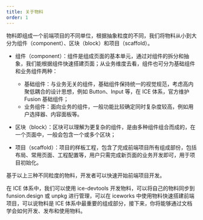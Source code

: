 ```yaml
---
title: 关于物料
order: 1
---
```


物料即组成一个前端项目的不同单位，根据抽象粒度的不同，我们将物料从小到大分为组件（component）、区块（block）和项目（scaffold）。

- 组件（component）：组件是组成页面的基本单元，通过对组件的拆分和抽象，我们能根据组件快速搭建页面；从业务维度去看，组件也可分为基础组件和业务组件两种：
   - 基础组件：与业务无关的组件，基础组件保持统一的视觉规范，考虑高内聚低耦合的设计思想，例如 Button、Input 等，在 ICE 体系，官方维护 Fusion 基础组件；
   - 业务组件：面向业务的组件，一般功能比较确定同时复杂度较高，例如用户选择器、内容面板等。

- 区块（block）：区块可以理解为更复杂的组件，是由多种组件组合而成的，在一个页面中，一般会包含一个或多个区块；

- 项目（scaffold）：项目的样板工程，包含了完成前端项目所有组成部份，包括布局、常用页面、工程配置等，用户只需完成新页面的业务开发即可，用于项目初始化。

基于以上三种不同粒度的物料，开发者可以快速开始前端项目开发。

在 ICE 体系中，我们可以使用 ice-devtools 开发物料，可以将自己的物料同步到 funsion.design 或 unpkg 进行管理，可以在 iceworks 中使用物料快速搭建前端项目，可以说物料是 ICE 体系中最重要的组成部分，接下来，你将能够通过文档学会如何开发、发布和使用物料。
